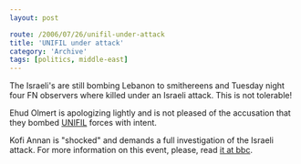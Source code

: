 ```yaml
---
layout: post

route: /2006/07/26/unifil-under-attack
title: 'UNIFIL under attack'
category: 'Archive'
tags: [politics, middle-east]
---
```


The Israeli's are still bombing Lebanon to smithereens and Tuesday night four FN
observers where killed under an Israeli attack. This is not tolerable!

Ehud Olmert is apologizing lightly and is not pleased of the accusation that
they bombed
<a class="ph" target="_blank" rel="noopener noreferrer" href="http://en.wikipedia.org/wiki/UNIFIL">UNIFIL</a>
forces with intent.

Kofi Annan is "shocked" and demands a full investigation of the Israeli attack.
For more information on this event, please, read
<a class="ph" target="_blank" rel="noopener noreferrer" href="http://news.bbc.co.uk/2/hi/middle_east/5215366.stm">it
at bbc</a>.
